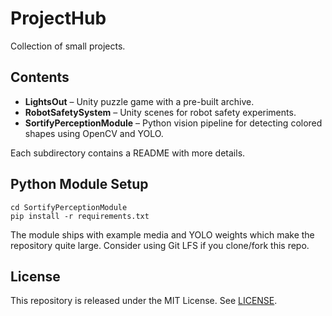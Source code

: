# ProjectHub

Collection of small projects.

## Contents

- **LightsOut** – Unity puzzle game with a pre-built archive.
- **RobotSafetySystem** – Unity scenes for robot safety experiments.
- **SortifyPerceptionModule** – Python vision pipeline for detecting colored shapes using OpenCV and YOLO.

Each subdirectory contains a README with more details.

## Python Module Setup

```
cd SortifyPerceptionModule
pip install -r requirements.txt
```

The module ships with example media and YOLO weights which make the repository quite large. Consider using Git LFS if you clone/fork this repo.

## License

This repository is released under the MIT License. See [LICENSE](LICENSE).
